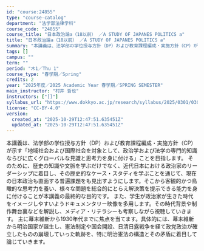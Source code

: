 ```yaml
---
id: "course:24855"
type: "course-catalog"
department: "法学部法律学科"
course_code: "24855"
course_title: "日本政治論a（18以前） ／A STUDY OF JAPANES POLITICS a"
title: "日本政治論a（18以前） ／A STUDY OF JAPANES POLITICS a"
summary: "本講義は、法学部の学位授与方針（DP）および教育課程編成・実施方針（CP）が示す「地域社会および国際社会を対象として、政治学および法学の専門的知識ならびに広くグローバルな見識と思考力を身に付ける」ことを目指します。 そのために、歴史の知識や…"
tags: []
campus: ""
term: ""
period: "木1／Thu 1"
course_type: "春学期／Spring"
credits: 2
year: "2025年度／2025 Academic Year 春学期／SPRING SEMESTER"
main_instructor: "村井 哲也"
instructors: ["[]"]
syllabus_url: "https://www.dokkyo.ac.jp/research/syllabus/2025/0301/0301_24855_ja_JP.html"
license: "CC-BY-4.0"
version:
  created_at: "2025-10-29T12:47:51.635451Z"
  updated_at: "2025-10-29T12:47:51.635451Z"
---
```

本講義は、法学部の学位授与方針（DP）および教育課程編成・実施方針（CP）が示す「地域社会および国際社会を対象として、政治学および法学の専門的知識ならびに広くグローバルな見識と思考力を身に付ける」ことを目指します。 そのために、歴史の知識や文脈を学ぶだけでなく、近代日本における政治家のリーダーシップに着目し、その歴史的なケース・スタディを学ぶことを通じて、現在の日本政治も直面する普遍課題をも見出すようにします。そこから客観的かつ鳥瞰的な思考力を養い、様々な問題を総合的にとらえ解決策を提示できる能力を身に付けることが本講義の最終的な目的です。 また、学生が政治家が生きた時代をイメージしやすいようドキュメンタリー映像を多用します。その時代背景や制作舞台裏などを解説し、メディア・リテラシーも考察しながら視聴していきます。 主に幕末維新から1930年代までに焦点を当てます。具体的には、幕末維新から明治国家が誕生し、憲法制定や国会開設、日清日露戦争を経て政党政治が確立したものの崩壊していった軌跡を、特に明治憲法の構造とその矛盾に着目して論じていきます。
